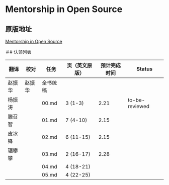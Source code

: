 # Mentorship in Open Source

## 原版地址

[Mentorship in Open Source](../attachments/Mentorship-in-Open-Source.pdf)

＃# 认领列表

| 翻译 | 校对  |  任务                                                               | 页（英文原版） | 预计完成时间 | Status |
| ----| -- | ---------------------------------------------------------------- | ------- | ------ | ------ |
| 赵振华 | 赵振华   | 全书统稿 |                                                              |         |        |       |
| 杨振涛 |   |  00.md | 3 (1-3) | 2.21  |  to-be-reviewed  |
| 滕召智|  |  01.md       | 7 (4-10) | 2.15 |   |
| 皮冰锋 |  |  02.md       | 6 (11-15) | 2.15  |   |
| 琚攀攀 |  |  03.md       | 2 (16-17) | 2.28 |   |
|    |  |  04.md       | 4 (18-21)  |    |   |
|    |  |  05.md     | 4 (22-25) |    |   |

